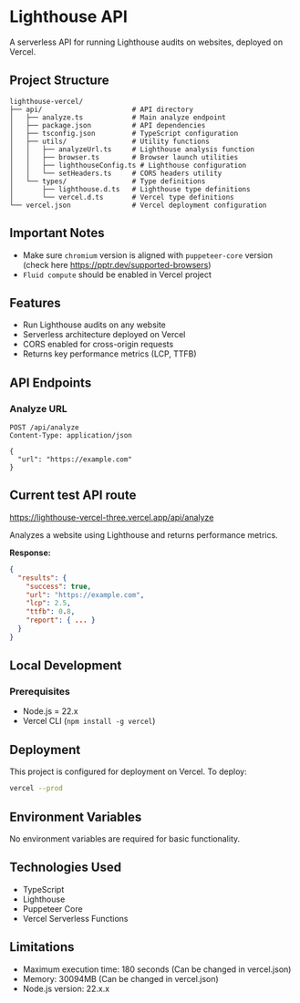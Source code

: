 # Lighthouse API

A serverless API for running Lighthouse audits on websites, deployed on Vercel.

## Project Structure

```
lighthouse-vercel/
├── api/                      # API directory
│   ├── analyze.ts            # Main analyze endpoint
│   ├── package.json          # API dependencies
│   ├── tsconfig.json         # TypeScript configuration
│   ├── utils/                # Utility functions
│   │   ├── analyzeUrl.ts     # Lighthouse analysis function
│   │   ├── browser.ts        # Browser launch utilities
│   │   ├── lighthouseConfig.ts # Lighthouse configuration
│   │   └── setHeaders.ts     # CORS headers utility
│   └── types/                # Type definitions
│       ├── lighthouse.d.ts   # Lighthouse type definitions
│       └── vercel.d.ts       # Vercel type definitions
└── vercel.json               # Vercel deployment configuration
```
## Important Notes
- Make sure `chromium` version is aligned with `puppeteer-core` version (check here https://pptr.dev/supported-browsers)
- `Fluid compute` should be enabled in Vercel project

## Features

- Run Lighthouse audits on any website
- Serverless architecture deployed on Vercel
- CORS enabled for cross-origin requests
- Returns key performance metrics (LCP, TTFB)

## API Endpoints

### Analyze URL

```
POST /api/analyze
Content-Type: application/json

{
  "url": "https://example.com"
}
```

## Current test API route

https://lighthouse-vercel-three.vercel.app/api/analyze

Analyzes a website using Lighthouse and returns performance metrics.

**Response:**
```json
{
  "results": {
    "success": true,
    "url": "https://example.com",
    "lcp": 2.5,
    "ttfb": 0.8,
    "report": { ... }
  }
}
```

## Local Development

### Prerequisites

- Node.js = 22.x
- Vercel CLI (`npm install -g vercel`)

## Deployment

This project is configured for deployment on Vercel. To deploy:

```bash
vercel --prod
```


## Environment Variables

No environment variables are required for basic functionality.

## Technologies Used

- TypeScript
- Lighthouse
- Puppeteer Core
- Vercel Serverless Functions

## Limitations

- Maximum execution time: 180 seconds (Can be changed in vercel.json)
- Memory: 30094MB (Can be changed in vercel.json)
- Node.js version: 22.x.x
